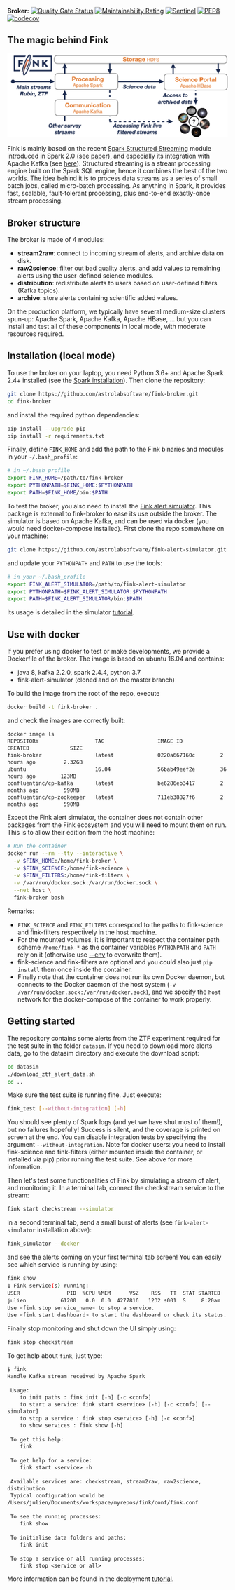 **Broker:** [![Quality Gate Status](https://sonarcloud.io/api/project_badges/measure?project=finkbroker&metric=alert_status)](https://sonarcloud.io/dashboard?id=finkbroker)
[![Maintainability Rating](https://sonarcloud.io/api/project_badges/measure?project=finkbroker&metric=sqale_rating)](https://sonarcloud.io/dashboard?id=finkbroker)
[![Sentinel](https://github.com/astrolabsoftware/fink-broker/workflows/Sentinel/badge.svg)](https://github.com/astrolabsoftware/fink-broker/actions?query=workflow%3ASentinel)
[![PEP8](https://github.com/astrolabsoftware/fink-broker/workflows/PEP8/badge.svg)](https://github.com/astrolabsoftware/fink-broker/actions?query=workflow%3APEP8)
[![codecov](https://codecov.io/gh/astrolabsoftware/fink-broker/branch/master/graph/badge.svg)](https://codecov.io/gh/astrolabsoftware/fink-broker)

## The magic behind Fink

![Screenshot](../img/infrastructure.png)

Fink is mainly based on the recent [Spark Structured Streaming](https://spark.apache.org/docs/latest/structured-streaming-programming-guide.html) module introduced in Spark 2.0 (see [paper](https://cs.stanford.edu/~matei/papers/2018/sigmod_structured_streaming.pdf)), and especially its integration with Apache Kafka (see [here](https://spark.apache.org/docs/latest/structured-streaming-kafka-integration.html)). Structured streaming is a stream processing engine built on the Spark SQL engine, hence it combines the best of the two worlds.
The idea behind it is to process data streams as a series of small batch jobs, called micro-batch processing. As anything in Spark, it provides fast, scalable, fault-tolerant processing, plus end-to-end exactly-once stream processing.

## Broker structure

The broker is made of 4 modules:

* **stream2raw**: connect to incoming stream of alerts, and archive data on disk.
* **raw2science**: filter out bad quality alerts, and add values to remaining alerts using the user-defined science modules.
* **distribution**: redistribute alerts to users based on user-defined filters (Kafka topics).
* **archive**: store alerts containing scientific added values.

On the production platform, we typically have several medium-size clusters spun-up: Apache Spark, Apache Kafka, Apache HBase, ... but you can install and test all of these components in local mode, with moderate resources required.

## Installation (local mode)

To use the broker on your laptop, you need Python 3.6+ and Apache Spark 2.4+ installed (see the [Spark installation](../tutorials/introduction.md#install-apache-spark)). Then clone the repository:

```bash
git clone https://github.com/astrolabsoftware/fink-broker.git
cd fink-broker
```

and install the required python dependencies:

```bash
pip install --upgrade pip
pip install -r requirements.txt
```

Finally, define `FINK_HOME` and add the path to the Fink binaries and modules in your `~/.bash_profile`:

```bash
# in ~/.bash_profile
export FINK_HOME=/path/to/fink-broker
export PYTHONPATH=$FINK_HOME:$PYTHONPATH
export PATH=$FINK_HOME/bin:$PATH
```

To test the broker, you also need to install the [Fink alert simulator](https://github.com/astrolabsoftware/fink-alert-simulator). This package is external to fink-broker to ease its use outside the broker. The simulator is based on Apache Kafka, and can be used via docker (you would need docker-compose installed). First clone the repo somewhere on your machine:

```bash
git clone https://github.com/astrolabsoftware/fink-alert-simulator.git
```

and update your `PYTHONPATH` and `PATH` to use the tools:

```bash
# in your ~/.bash_profile
export FINK_ALERT_SIMULATOR=/path/to/fink-alert-simulator
export PYTHONPATH=$FINK_ALERT_SIMULATOR:$PYTHONPATH
export PATH=$FINK_ALERT_SIMULATOR/bin:$PATH
```

Its usage is detailed in the simulator [tutorial](../tutorials/simulator.md).

## Use with docker

If you prefer using docker to test or make developments, we provide a Dockerfile of the broker. The image is based on ubuntu 16.04 and contains:

- java 8, kafka 2.2.0, spark 2.4.4, python 3.7
- fink-alert-simulator (cloned and on the master branch)

To build the image from the root of the repo, execute

```bash
docker build -t fink-broker .
```

and check the images are correctly built:

```
docker image ls
REPOSITORY                  TAG                 IMAGE ID            CREATED             SIZE
fink-broker                 latest              0220a667160c        2 hours ago         2.32GB
ubuntu                      16.04               56bab49eef2e        36 hours ago        123MB
confluentinc/cp-kafka       latest              be6286eb3417        2 months ago        590MB
confluentinc/cp-zookeeper   latest              711eb38827f6        2 months ago        590MB
```

Except the Fink alert simulator, the container does not contain other packages from the Fink ecosystem and you will need to mount them on run. This is to allow their edition from the host machine:

```bash
# Run the container
docker run --rm --tty --interactive \
  -v $FINK_HOME:/home/fink-broker \
  -v $FINK_SCIENCE:/home/fink-science \
  -v $FINK_FILTERS:/home/fink-filters \
  -v /var/run/docker.sock:/var/run/docker.sock \
  --net host \
  fink-broker bash
```

Remarks:

* `FINK_SCIENCE` and `FINK_FILTERS` correspond to the paths to fink-science and fink-filters respectively in the host machine.
* For the mounted volumes, it is important to respect the container path scheme `/home/fink-*` as the container variables `PYTHONPATH` and `PATH` rely on it (otherwise use [--env](https://docs.docker.com/engine/reference/commandline/run/) to overwrite them).
* fink-science and fink-filters are optional and you could also just `pip install` them once inside the container.
* Finally note that the container does not run its own Docker daemon, but connects to the Docker daemon of the host system (`-v /var/run/docker.sock:/var/run/docker.sock`), and we specify the `host` network for the docker-compose of the container to work properly.

## Getting started

The repository contains some alerts from the ZTF experiment required for the test suite in the folder `datasim`. If you need to download more alerts data, go to the datasim directory and execute the download script:

```bash
cd datasim
./download_ztf_alert_data.sh
cd ..
```

Make sure the test suite is running fine. Just execute:

```bash
fink_test [--without-integration] [-h]
```

You should see plenty of Spark logs (and yet we have shut most of them!), but no failures hopefully! Success is silent, and the coverage is printed on screen at the end. You can disable integration tests by specifying the argument `--without-integration`. Note for docker users: you need to install fink-science and fink-filters (either mounted inside the container, or installed via pip) prior running the test suite. See above for more information.

Then let's test some functionalities of Fink by simulating a stream of alert, and monitoring it. In a terminal tab, connect the checkstream service to the stream:

```bash
fink start checkstream --simulator
```

in a second terminal tab, send a small burst of alerts (see `fink-alert-simulator` installation above):

```bash
fink_simulator --docker
```

and see the alerts coming on your first terminal tab screen! You can easily see which service is running by using:

```bash
fink show
1 Fink service(s) running:
USER               PID  %CPU %MEM      VSZ    RSS   TT  STAT STARTED      TIME COMMAND
julien           61200   0.0  0.0  4277816   1232 s001  S     8:20am   0:00.01 /bin/bash /path/to/fink start checkstream --simulator
Use <fink stop service_name> to stop a service.
Use <fink start dashboard> to start the dashboard or check its status.
```

Finally stop monitoring and shut down the UI simply using:
```bash
fink stop checkstream
```

To get help about `fink`, just type:

```shell
$ fink
Handle Kafka stream received by Apache Spark

 Usage:
 	to init paths : fink init [-h] [-c <conf>]
 	to start a service: fink start <service> [-h] [-c <conf>] [--simulator]
 	to stop a service : fink stop <service> [-h] [-c <conf>]
 	to show services : fink show [-h]

 To get this help:
 	fink

 To get help for a service:
 	fink start <service> -h

 Available services are: checkstream, stream2raw, raw2science, distribution
 Typical configuration would be /Users/julien/Documents/workspace/myrepos/fink/conf/fink.conf

 To see the running processes:
 	fink show

 To initialise data folders and paths:
 	fink init

 To stop a service or all running processes:
 	fink stop <service or all>
```

More information can be found in the deployment [tutorial](../tutorials/deployment.md).
